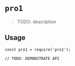 # `pro1`

> TODO: description

## Usage

```
const pro1 = require('pro1');

// TODO: DEMONSTRATE API
```
